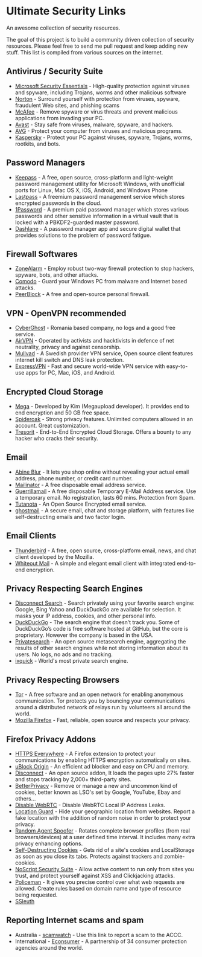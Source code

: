 # Ultimate Security Links
An awesome collection of security resources.

The goal of this project is to build a community driven collection of security resources. Please feel free to send me pull request and keep adding new stuff. This list is compiled from various sources on the internet.

## Antivirus / Security Suite ##

- [Microsoft Security Essentials](http://windows.microsoft.com/en-us/windows/security-essentials-download) - High-quality protection against viruses and spyware, including Trojans, worms and other malicious software
- [Norton](https://us.norton.com/) - Surround yourself with protection from viruses, spyware, fraudulent Web sites, and phishing scams
- [McAfee](http://www.mcafee.com/us/) - Remove spyware or virus threats and prevent malicious applications from invading your PC.
- [Avast](https://www.avast.com/en-us/index) - Stay safe from viruses, malware, spyware, and hackers.
- [AVG](http://www.avg.com/au-en/homepage) - Protect your computer from viruses and malicious programs.
- [Kaspersky](http://www.kaspersky.com/) - Protect your PC against viruses, spyware, Trojans, worms, rootkits, and bots.

## Password Managers ##
- [Keepass](http://keepass.info/) - A free, open source, cross-platform and light-weight password management utility for Microsoft Windows, with unofficial ports for Linux, Mac OS X, iOS, Android, and Windows Phone
- [Lastpass](https://lastpass.com/) - A freemium password management service which stores encrypted passwords in the cloud.
- [1Password](https://agilebits.com/onepassword) - A premium paid password manager which stores various passwords and other sensitive information in a virtual vault that is locked with a PBKDF2-guarded master password.
- [Dashlane](https://www.dashlane.com/) - A password manager app and secure digital wallet that provides solutions to the problem of password fatigue.

## Firewall Softwares ##
- [ZoneAlarm](http://www.zonealarm.com/software/free-firewall/) - Employ robust two-way firewall protection to stop hackers, spyware, bots, and other attacks.
- [Comodo](https://www.comodo.com/) - Guard your Windows PC from malware and Internet based attacks.
- [PeerBlock](http://www.peerblock.com/) - A free and open-source personal firewall.

## VPN - OpenVPN recommended ##
- [CyberGhost](https://www.cyberghostvpn.com) - Romania based company, no logs and a good free service.
- [AirVPN](https://airvpn.org/) - Operated by activists and hacktivists in defence of net neutrality, privacy and against censorship. 
- [Mullvad](https://mullvad.net/en/) - A Swedish provider VPN service, Open source client features internet kill switch and DNS leak protection.
- [ExpressVPN](https://www.expressvpn.com/) - Fast and secure world-wide VPN service with easy-to-use apps for PC, Mac, iOS, and Android.

## Encrypted Cloud Storage ##
- [Mega](https://mega.co.nz/) - Developed by Kim (Megaupload developer). It provides end to end encryption and 50 GB free space.
- [Spideroak](https://spideroak.com/) - Strong privacy features. Unlimited computers allowed in an account. Great customization.
- [Tresorit](https://tresorit.com/) - End-to-End Encrypted Cloud Storage. Offers a bounty to any hacker who cracks their security.

## Email ##
- [Abine Blur](https://www.abine.com/index.html) - It lets you shop online without revealing your actual email address, phone number, or credit card number.
- [Mailinator](https://mailinator.com/) - A free disposable email address service.
- [Guerrillamail](https://www.guerrillamail.com/) - A free disposable Temporary E-Mail Address service. Use a temporary email. No registration, lasts 60 mins. Protection from Spam.
- [Tutanota](https://www.tutanota.com/) - An Open Source Encrypted email service.
- [ghostmail](https://www.ghostmail.com/) - A secure email, chat and storage platform, with features like self-destructing emails and two factor login.

## Email Clients ##
- [Thunderbird](https://www.mozilla.org/en-US/thunderbird/) - A free, open source, cross-platform email, news, and chat client developed by the Mozilla.
- [Whiteout Mail](https://whiteout.io/) - A simple and elegant email client with integrated end-to-end encryption.

## Privacy Respecting Search Engines ##
- [Disconnect Search](https://search.disconnect.me/) - Search privately using your favorite search engine: Google, Bing Yahoo and DuckDuckGo are available for selection. It masks your IP address, cookies, and other personal info.
- [DuckDuckGo](https://duckduckgo.com/) - The search engine that doesn’t track you. Some of DuckDuckGo’s code is free software hosted at GitHub, but the core is proprietary. However the company is based in the USA.
- [Privatesearch](https://www.privatesearch.io/) - An open source metasearch engine, aggregating the results of other search engines while not storing information about its users. No logs, no ads and no tracking.
- [ixquick](https://ixquick.com/) - World's most private search engine.

## Privacy Respecting Browsers ##
- [Tor](https://www.torproject.org/) - A free software and an open network for enabling anonymous communication. Tor protects you by bouncing your communications around a distributed network of relays run by volunteers all around the world.
- [Mozilla Firefox](https://www.firefox.com/) - Fast, reliable, open source and respects your privacy.

## Firefox Privacy Addons ##
- [HTTPS Everywhere](https://addons.mozilla.org/en-US/firefox/addon/https-everywhere/?src=ss) - A Firefox extension to protect your communications by enabling HTTPS encryption automatically on sites.
- [uBlock Origin](https://addons.mozilla.org/en-US/firefox/addon/ublock-origin/) - An efficient ad blocker and easy on CPU and memory.
- [Disconnect](https://addons.mozilla.org/en-US/firefox/addon/disconnect/) - An open source addon, It loads the pages upto 27% faster and stops tracking by 2,000+ third-party sites.
- [BetterPrivacy](https://addons.mozilla.org/en-US/firefox/addon/betterprivacy/) - Remove or manage a new and uncommon kind of cookies, better known as LSO's set by Google, YouTube, Ebay and others...
- [Disable WebRTC](https://addons.mozilla.org/En-us/firefox/addon/happy-bonobo-disable-webrtc/) - Disable WebRTC Local IP Address Leaks.
- [Location Guard](https://addons.mozilla.org/en-US/firefox/addon/location-guard/) - Hide your geographic location from websites. Report a fake location with the addition of random noise in order to protect your privacy.
- [Random Agent Spoofer](https://addons.mozilla.org/en-US/firefox/addon/random-agent-spoofer/) - Rotates complete browser profiles (from real browsers/devices) at a user defined time interval. It includes many extra privacy enhancing options.
- [Self-Destructing Cookies](https://addons.mozilla.org/en-US/firefox/addon/self-destructing-cookies/) - Gets rid of a site's cookies and LocalStorage as soon as you close its tabs. Protects against trackers and zombie-cookies.
- [NoScript Security Suite](https://addons.mozilla.org/en-US/firefox/addon/noscript/) - Allow active content to run only from sites you trust, and protect yourself against XSS and Clickjacking attacks.
- [Policeman](https://addons.mozilla.org/en-US/firefox/addon/policeman/) - It gives you precise control over what web requests are allowed. Create rules based on domain name and type of resource being requested.
- [SSleuth](https://addons.mozilla.org/en-US/firefox/addon/ssleuth/?src=hp-dl-upandcoming)

## Reporting Internet scams and spam ##
- Australia - [scamwatch](https://www.scamwatch.gov.au/report-a-scam) - Use this link to report a scam to the ACCC.
- International - [Econsumer](https://www.econsumer.gov) - A partnership of 34 consumer protection agencies around the world.
